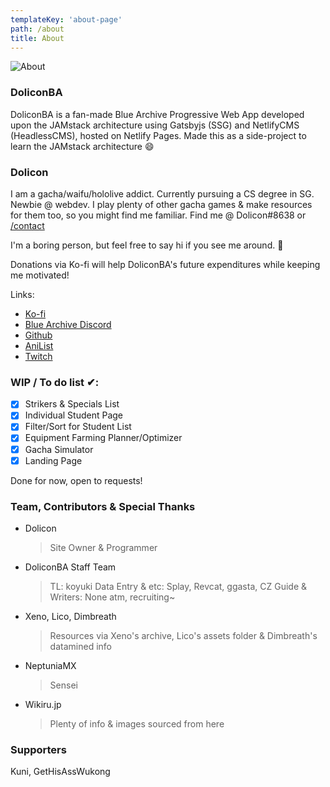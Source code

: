 ```yaml
---
templateKey: 'about-page'
path: /about
title: About
---
```


![About](../../img/arona.png "About")


### DoliconBA
DoliconBA is a fan-made Blue Archive Progressive Web App developed upon the JAMstack architecture using Gatsbyjs (SSG) and NetlifyCMS (HeadlessCMS), hosted on Netlify Pages. Made this as a side-project to learn the JAMstack architecture :smile:

### Dolicon
I am a gacha/waifu/hololive addict. Currently pursuing a CS degree in SG. Newbie @ webdev. I play plenty of other gacha games & make resources for them too, so you might find me familiar. Find me @ Dolicon#8638 or [/contact](https://dolicon-bluearchive.netlify.app/contact)

I'm a boring person, but feel free to say hi if you see me around. :wave:

Donations via Ko-fi will help DoliconBA's future expenditures while keeping me motivated!

Links:
* [Ko-fi](https://ko-fi.com/dolicon)
* [Blue Archive Discord](https://discord.com/invite/bluearchive)
* [Github](https://github.com/dthx2710)
* [AniList](https://anilist.co/user/bakacaterpie/)
* [Twitch](https://www.twitch.tv/doliconn)


### WIP / To do list ✔:
- [x] Strikers & Specials List
- [x] Individual Student Page
- [x] Filter/Sort for Student List
- [x] Equipment Farming Planner/Optimizer
- [x] Gacha Simulator
- [x] Landing Page

Done for now, open to requests!

### Team, Contributors & Special Thanks
* Dolicon
    > Site Owner & Programmer
* DoliconBA Staff Team
    > TL: koyuki
    > Data Entry & etc: Splay, Revcat, ggasta, CZ
    > Guide & Writers: None atm, recruiting~
* Xeno, Lico, Dimbreath
    > Resources via Xeno's archive, Lico's assets folder & Dimbreath's datamined info
* NeptuniaMX
    > Sensei
* Wikiru.jp
    > Plenty of info & images sourced from here
### Supporters
Kuni, GetHisAssWukong